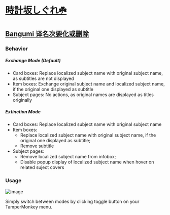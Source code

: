 # [時計坂しぐれ☘️](https://chii.in/user/jellyinside)

## [Bangumi 译名次要化或删除](https://github.com/2Jelly2/Make-Translated-Names-Secondary-or-Removed-on-Bangumi/blob/master/Make-Translated-Names-Secondary-or-Removed-on-Bangumi.user.js)

### Behavior
##### Exchange Mode (Default)
- Card boxes: Replace localized subject name with original subject name, as subtitles are not displayed
- Item boxes: Exchange original subject name and localized subject name, if the original one displayed as subtitle
- Subject pages: No actions, as original names are displayed as titles originally

##### Extinction Mode
- Card boxes: Replace localized subject name with original subject name
- Item boxes:
  - Replace localized subject name with original subject name, if the original one displayed as subtitle;
  - Remove subtitle
- Subject pages:
  - Remove localized subject name from infobox;
  - Disable popup display of localized subject name when hover on related suject covers

### Usage
![image](https://github.com/2Jelly2/Make-Translated-Names-Secondary-or-Removed-on-Bangumi/assets/14223568/80ac7026-8046-460e-a08e-e266102bdbcf)

Simply switch between modes by clicking toggle button on your TamperMonkey menu.
